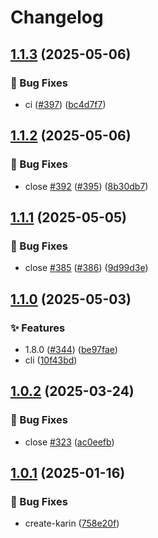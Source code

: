 # Changelog

## [1.1.3](https://github.com/KarinJS/Karin/compare/cli-v1.1.2...cli-v1.1.3) (2025-05-06)


### 🐛 Bug Fixes

* ci ([#397](https://github.com/KarinJS/Karin/issues/397)) ([bc4d7f7](https://github.com/KarinJS/Karin/commit/bc4d7f7d09f9165bff9fef3d1706c7f261dc7e56))

## [1.1.2](https://github.com/KarinJS/Karin/compare/cli-v1.1.1...cli-v1.1.2) (2025-05-06)


### 🐛 Bug Fixes

* close [#392](https://github.com/KarinJS/Karin/issues/392) ([#395](https://github.com/KarinJS/Karin/issues/395)) ([8b30db7](https://github.com/KarinJS/Karin/commit/8b30db7116363e1771d4716e1d03fd23336de58a))

## [1.1.1](https://github.com/KarinJS/Karin/compare/cli-v1.1.0...cli-v1.1.1) (2025-05-05)


### 🐛 Bug Fixes

* close [#385](https://github.com/KarinJS/Karin/issues/385) ([#386](https://github.com/KarinJS/Karin/issues/386)) ([9d99d3e](https://github.com/KarinJS/Karin/commit/9d99d3e4e4ce857dbc4b04915c834969a5bc0d5f))

## [1.1.0](https://github.com/KarinJS/Karin/compare/cli-v1.0.2...cli-v1.1.0) (2025-05-03)


### ✨ Features

* 1.8.0 ([#344](https://github.com/KarinJS/Karin/issues/344)) ([be97fae](https://github.com/KarinJS/Karin/commit/be97fae5815b808b3453853c9ed6929540f2b340))
* cli ([10f43bd](https://github.com/KarinJS/Karin/commit/10f43bd85e9b47c7d1465ea366c140178bfa860d))

## [1.0.2](https://github.com/KarinJS/Karin/compare/cli-v1.0.1...cli-v1.0.2) (2025-03-24)


### 🐛 Bug Fixes

* close [#323](https://github.com/KarinJS/Karin/issues/323) ([ac0eefb](https://github.com/KarinJS/Karin/commit/ac0eefbca83868cbd9df254a53d9e0e00d03ada5))

## [1.0.1](https://github.com/KarinJS/Karin/compare/cli-v1.0.0...cli-v1.0.1) (2025-01-16)


### 🐛 Bug Fixes

* create-karin ([758e20f](https://github.com/KarinJS/Karin/commit/758e20f2d824d23a998fe85c02883e1db53148f9))

